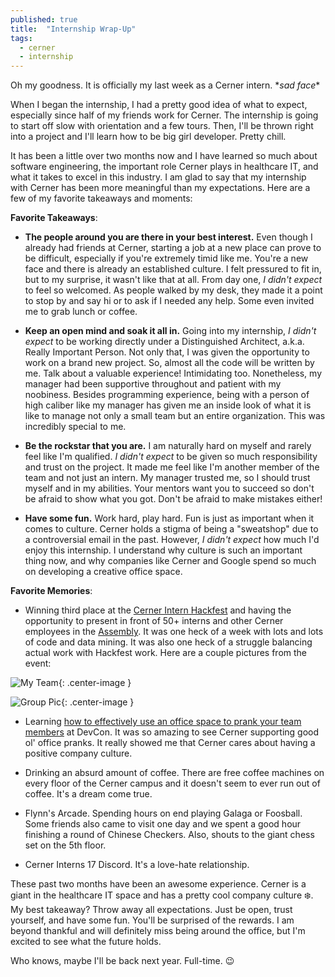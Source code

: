```yaml
---
published: true
title:  "Internship Wrap-Up"
tags:
  - cerner
  - internship
---
```


Oh my goodness. It is officially my last week as a Cerner intern. \**sad face*\*

When I began the internship, I had a pretty good idea of what to expect, especially since half of my friends work for Cerner. The internship is going to start off slow with orientation and a few tours. Then, I'll be thrown right into a project and I'll learn how to be big girl developer. Pretty chill.

It has been a little over two months now and I have learned so much about software engineering, the important role Cerner plays in healthcare IT, and what it takes to excel in this industry. I am glad to say that my internship with Cerner has been more meaningful than my expectations. Here are a few of my favorite takeaways and moments:

**Favorite Takeaways**: 

* **The people around you are there in your best interest.** Even though I already had friends at Cerner, starting a job at a new place can prove to be difficult, especially if you're extremely timid like me. You're a new face and there is already an established culture. I felt pressured to fit in, but to my surprise, it wasn't like that at all. From day one, *I didn't expect* to feel so welcomed. As people walked by my desk, they made it a point to stop by and say hi or to ask if I needed any help. Some even invited me to grab lunch or coffee. 

* **Keep an open mind and soak it all in.** Going into my internship, *I didn't expect* to be working directly under a Distinguished Architect, a.k.a. Really Important Person. Not only that, I was given the opportunity to work on a brand new project. So, almost all the code will be written by me. Talk about a valuable experience! Intimidating too. Nonetheless, my manager had been supportive throughout and patient with my noobiness. Besides programming experience, being with a person of high caliber like my manager has given me an inside look of what it is like to manage not only a small team but an entire organization. This was incredibly special to me. 

* **Be the rockstar that you are.** I am naturally hard on myself and rarely feel like I'm qualified. *I didn't expect* to be given so much responsibility and trust on the project. It made me feel like I'm another member of the team and not just an intern. My manager trusted me, so I should trust myself and in my abilities. Your mentors want you to succeed so don't be afraid to show what you got. Don't be afraid to make mistakes either!

* **Have some fun.** Work hard, play hard. Fun is just as important when it comes to culture. Cerner holds a stigma of being a "sweatshop" due to a controversial email in the past. However, *I didn't expect* how much I'd enjoy this internship. I understand why culture is such an important thing now, and why companies like Cerner and Google spend so much on developing a creative office space.

**Favorite Memories**: 

* Winning third place at the [Cerner Intern Hackfest][2] and having the opportunity to present in front of 50+ interns and other Cerner employees in the [Assembly][3]. It was one heck of a week with lots and lots of code and data mining. It was also one heck of a struggle balancing actual work with Hackfest work. Here are a couple pictures from the event:

![My Team](http://i.imgur.com/tCxMHRY.png?1){: .center-image }

![Group Pic](http://i.imgur.com/iQCarQH.jpg){: .center-image }

* Learning [how to effectively use an office space to prank your team members][1] at DevCon. It was so amazing to see Cerner supporting good ol' office pranks. It really showed me that Cerner cares about having a positive company culture.

* Drinking an absurd amount of coffee. There are free coffee machines on every floor of the Cerner campus and it doesn't seem to ever run out of coffee. It's a dream come true. 

* Flynn's Arcade. Spending hours on end playing Galaga or Foosball. Some friends also came to visit one day and we spent a good hour finishing a round of Chinese Checkers. Also, shouts to the giant chess set on the 5th floor.

* Cerner Interns 17 Discord. It's a love-hate relationship. 

These past two months have been an awesome experience. Cerner is a giant in the healthcare IT space and has a pretty cool company culture ❄️. My best takeaway? Throw away all expectations. Just be open, trust yourself, and have some fun. You'll be surprised of the rewards. I am beyond thankful and will definitely miss being around the office, but I'm excited to see what the future holds.

Who knows, maybe I'll be back next year. Full-time. 😉

[1]: https://twitter.com/CernerEng/status/872875787459973122
[2]: http://sharynneazhar.com/blog/2017/intern-hackfest/
[3]: http://i.imgur.com/iQCarQH.jpg

